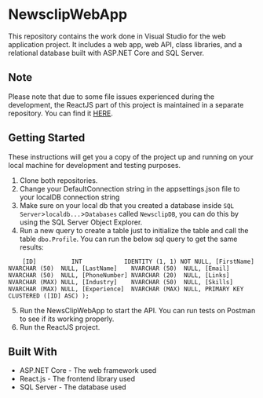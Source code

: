 # NewsclipWebApp

This repository contains the work done in Visual Studio for the web application project. It includes a web app, web API, class libraries, and a relational database built with ASP.NET Core and SQL Server.

## Note

Please note that due to some file issues experienced during the development, the ReactJS part of this project is maintained in a separate repository. You can find it [HERE]([https://github.com/PierrevdMerwe/NewsclipWebAppReactJS]).

## Getting Started

These instructions will get you a copy of the project up and running on your local machine for development and testing purposes.

1. Clone both repositories.
2. Change your DefaultConnection string in the appsettings.json file to your localDB connection string
3. Make sure on your local db that you created a database inside `SQL Server`>`localdb...`>`Databases` called `NewsclipDB`, you can do this by using the SQL Server Object Explorer.
4. Run a new query to create a table just to initialize the table and call the table `dbo.Profile`. You can run the below sql query to get the same results:

`    [ID]          INT            IDENTITY (1, 1) NOT NULL,
    [FirstName]   NVARCHAR (50)  NULL,
    [LastName]    NVARCHAR (50)  NULL,
    [Email]       NVARCHAR (50)  NULL,
    [PhoneNumber] NVARCHAR (20)  NULL,
    [Links]       NVARCHAR (MAX) NULL,
    [Industry]    NVARCHAR (50)  NULL,
    [Skills]      NVARCHAR (MAX) NULL,
    [Experience]  NVARCHAR (MAX) NULL,
    PRIMARY KEY CLUSTERED ([ID] ASC)
);`

5. Run the NewsClipWebApp to start the API. You can run tests on Postman to see if its working properly.
6. Run the ReactJS project.

## Built With

* ASP.NET Core - The web framework used
* React.js - The frontend library used
* SQL Server - The database used
